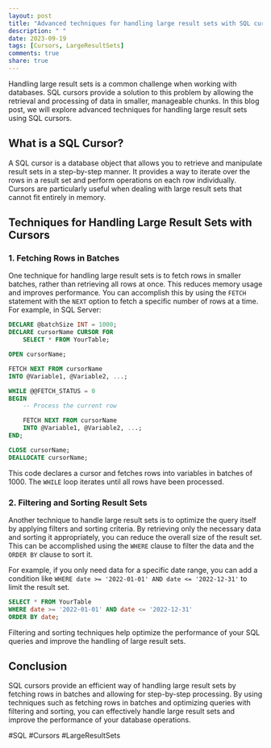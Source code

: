 ```yaml
---
layout: post
title: "Advanced techniques for handling large result sets with SQL cursors"
description: " "
date: 2023-09-19
tags: [Cursors, LargeResultSets]
comments: true
share: true
---
```


Handling large result sets is a common challenge when working with databases. SQL cursors provide a solution to this problem by allowing the retrieval and processing of data in smaller, manageable chunks. In this blog post, we will explore advanced techniques for handling large result sets using SQL cursors. 

## What is a SQL Cursor?

A SQL cursor is a database object that allows you to retrieve and manipulate result sets in a step-by-step manner. It provides a way to iterate over the rows in a result set and perform operations on each row individually. Cursors are particularly useful when dealing with large result sets that cannot fit entirely in memory.

## Techniques for Handling Large Result Sets with Cursors

### 1. Fetching Rows in Batches

One technique for handling large result sets is to fetch rows in smaller batches, rather than retrieving all rows at once. This reduces memory usage and improves performance. You can accomplish this by using the `FETCH` statement with the `NEXT` option to fetch a specific number of rows at a time. For example, in SQL Server:

```sql
DECLARE @batchSize INT = 1000;
DECLARE cursorName CURSOR FOR
    SELECT * FROM YourTable;

OPEN cursorName;

FETCH NEXT FROM cursorName
INTO @Variable1, @Variable2, ...;

WHILE @@FETCH_STATUS = 0
BEGIN
    -- Process the current row

    FETCH NEXT FROM cursorName
    INTO @Variable1, @Variable2, ...;
END;

CLOSE cursorName;
DEALLOCATE cursorName;
``` 

This code declares a cursor and fetches rows into variables in batches of 1000. The `WHILE` loop iterates until all rows have been processed.

### 2. Filtering and Sorting Result Sets

Another technique to handle large result sets is to optimize the query itself by applying filters and sorting criteria. By retrieving only the necessary data and sorting it appropriately, you can reduce the overall size of the result set. This can be accomplished using the `WHERE` clause to filter the data and the `ORDER BY` clause to sort it.

For example, if you only need data for a specific date range, you can add a condition like `WHERE date >= '2022-01-01' AND date <= '2022-12-31'` to limit the result set.

```sql
SELECT * FROM YourTable
WHERE date >= '2022-01-01' AND date <= '2022-12-31'
ORDER BY date;
```

Filtering and sorting techniques help optimize the performance of your SQL queries and improve the handling of large result sets.

## Conclusion

SQL cursors provide an efficient way of handling large result sets by fetching rows in batches and allowing for step-by-step processing. By using techniques such as fetching rows in batches and optimizing queries with filtering and sorting, you can effectively handle large result sets and improve the performance of your database operations.

#SQL #Cursors #LargeResultSets
